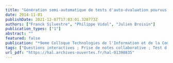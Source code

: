 ```yaml
---
title: "Génération semi-automatique de tests d'auto-évaluation pourvus de feedback résultant de la prise de notes collaborative"
date: 2014-11-01
publishDate: 2021-12-07T17:03:01.328773Z
authors: ["Franck Silvestre", "Philippe Vidal", "Julien Broisin"]
publication_types: ["1"]
abstract: ""
featured: false
publication: "*9eme Colloque Technologies de l'Information et de la Communication pour l'Enseignement (TICE 2014)*"
tags: ["Questions interactives ; Prise de notes collaborative ; Test d'auto-évaluation informatisé ; Feedback"]
url_pdf: "https://hal.archives-ouvertes.fr/hal-01390835"
---
```


